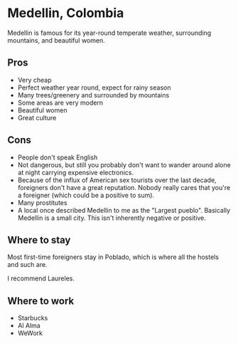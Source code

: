 # Medellin, Colombia

Medellin is famous for its year-round temperate weather, surrounding mountains, and beautiful women.

## Pros

- Very cheap
- Perfect weather year round, expect for rainy season
- Many trees/greenery and surrounded by mountains
- Some areas are very modern
- Beautiful women
- Great culture

## Cons

- People don't speak English
- Not dangerous, but still you probably don't want to wander around alone at night carrying expensive electronics.
- Because of the influx of American sex tourists over the last decade, foreigners don't have a great reputation. Nobody really cares that you're a foreigner (which could be a positive to sum).
- Many prostitutes
- A local once described Medellin to me as the "Largest pueblo". Basically Medellin is a small city. This isn't inherently negative or positive.

## Where to stay

Most first-time foreigners stay in Poblado, which is where all the hostels and such are.

I recommend Laureles.

## Where to work

- Starbucks
- Al Alma
- WeWork
